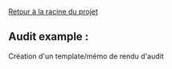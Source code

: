 [Retour à la racine du projet](https://github.com/EPradillon/veille-informatique)

## Audit example : 
Création d'un template/mémo de rendu d'audit
